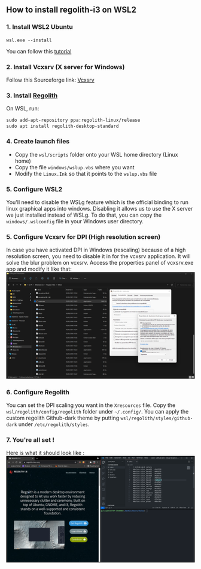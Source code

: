 ## How to install regolith-i3 on WSL2

### 1. Install WSL2 Ubuntu
```shell
wsl.exe --install
```
You can follow this [tutorial](https://docs.microsoft.com/en-us/windows/wsl/install-win10)

### 2. Install Vcxsrv (X server for Windows)
Follow this Sourceforge link: [Vcxsrv](https://sourceforge.net/projects/vcxsrv/)

### 3. Install [Regolith](https://regolith-linux.org/)
On WSL, run:
```shell
sudo add-apt-repository ppa:regolith-linux/release
sudo apt install regolith-desktop-standard
```

### 4. Create launch files
- Copy the `wsl/scripts` folder onto your WSL home directory (Linux home)
- Copy the file `windows/wslup.vbs` where you want
- Modify the `Linux.Ink` so that it points to the `wslup.vbs` file

### 5. Configure WSL2
You'll need to disable the WSLg feature which is the official binding to run linux graphical apps into windows.
Disabling it allows us to use the X server we just installed instead of WSLg.
To do that, you can copy the `windows/.wslconfig` file in your Windows user directory.

### 5. Configure Vcxsrv for DPI (High resolution screen)
In case you have activated DPI in Windows (rescaling) because of a high resolution screen, you need to disable it in for the vcxsrv application.
It will solve the blur problem on vcxsrv.
Access the properties panel of vcxsrv.exe app and modify it like that: 
![Hello](vcxsrv.png)

### 6. Configure Regolith
You can set the DPI scaling you want in the `Xresources` file.
Copy the `wsl/regolith/config/regolith` folder under `~/.config/`.
You can apply the custom regolith Github-dark theme by putting `wsl/regolith/styles/github-dark` under `/etc/regolith/styles`.

### 7. You're all set !
Here is what it should look like :
![Picture](expectations.png)
